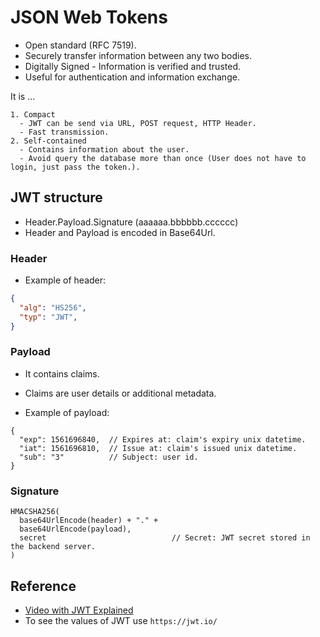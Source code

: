# JSON Web Tokens 

- Open standard (RFC 7519).
- Securely transfer information between any two bodies. 
- Digitally Signed - Information is verified and trusted.
- Useful for authentication and information exchange. 

It is ...
```
1. Compact
  - JWT can be send via URL, POST request, HTTP Header.
  - Fast transmission.
2. Self-contained
  - Contains information about the user.
  - Avoid query the database more than once (User does not have to login, just pass the token.).
```

## JWT structure
- Header.Payload.Signature (aaaaaa.bbbbbb.cccccc)
- Header and Payload is encoded in Base64Url.

### Header
- Example of header: 
```json
{
  "alg": "HS256",
  "typ": "JWT",
}
```

### Payload
- It contains claims. 
- Claims are user details or additional metadata.

- Example of payload: 
```
{
  "exp": 1561696840,  // Expires at: claim's expiry unix datetime. 
  "iat": 1561696810,  // Issue at: claim's issued unix datetime. 
  "sub": "3"          // Subject: user id. 
}
```

### Signature
```
HMACSHA256(
  base64UrlEncode(header) + "." +
  base64UrlEncode(payload), 
  secret                            // Secret: JWT secret stored in the backend server.
)
```

## Reference
- [Video with JWT Explained](https://www.youtube.com/watch?v=926mknSW9Lo)
- To see the values of JWT use `https://jwt.io/`

  


  
